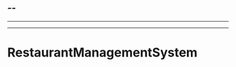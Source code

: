 --
----------------------------------------------------------------------------------------------------
----------------------------------------------------------------------------------------------------
----------------------------------------------------------------------------------------------------
# RestaurantManagementSystem
